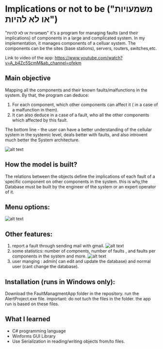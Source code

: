 # Implications or not to be ("משמעויות או לא להיות")

"משמעויות או לא להיות" it's a program for managing faults (and their implications) of components in a large and complicated system.
In my implementation, it manages components of a celluar system.
The components can be the sites (base stations), servers, routers, switches,etc.

Link to video of the app:
https://www.youtube.com/watch?v=A_b4Zc5ScmM&ab_channel=ofekm

## Main objective

Mapping all the components and their known faults/malfunctions in the system.
By that, the program can deduce:

1. For each component, which other components can affect it ( in a case of a malfunction in them).
2. It can also deduce in a case of a fault, who all the other components which affected by this fault.

The bottom line - the user can have a better understanding of the cellular system in the systemic level, deals better with faults, and also introvent much better the System architecture.


![alt text](https://github.com/ofekMula/Faults_Managment/blob/master/images/implications_proj2.JPG)

## How the model is built?

The relations between the objects define the implications of each fault of a specific component on other components in the system.
this is why,the Database must be built by the engineer of the system or an expert operator of it.

## Menu options:

![alt text](https://github.com/ofekMula/Implications_or_not_to_be/blob/master/images/implications_proj5.JPG)

## Other features:

1. report a fault through sending mail with gmail.
![alt text](https://github.com/ofekMula/Faults_Managment/blob/master/images/proj4.jpg)
2. some statistics: number of compnents, number of faults , and faults per components in the system and more.
![alt text](https://github.com/ofekMula/Faults_Managment/blob/master/images/proj3.jpg)
3. user manging : admin( can edit and update the database) and normal user (cant change the database).


## Installation (runs in Windows only):

Download the FaultManagmentApp folder in the repository.
run the AlertProject.exe file.
important: do not tuch the files in the folder.
the app run is based on these files.

## What I learned
* C# programming language
* Winforms GUI Library
* Use Serialization in reading/writing objects from/to files.
